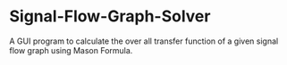 # Signal-Flow-Graph-Solver
A GUI program to calculate the over all transfer function of a given signal flow graph using Mason Formula.
